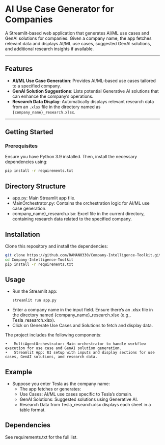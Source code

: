 # AI Use Case Generator for Companies

A Streamlit-based web application that generates AI/ML use cases and GenAI solutions for companies. Given a company name, the app fetches relevant data and displays AI/ML use cases, suggested GenAI solutions, and additional research insights if available.

---

## Features

- **AI/ML Use Case Generation**: Provides AI/ML-based use cases tailored to a specified company.
- **GenAI Solution Suggestions**: Lists potential Generative AI solutions that can enhance the company’s operations.
- **Research Data Display**: Automatically displays relevant research data from an `.xlsx` file in the directory named as `{company_name}_research.xlsx`.

---

## Getting Started

### Prerequisites

Ensure you have Python 3.9 installed. Then, install the necessary dependencies using:

```bash
pip install -r requirements.txt
```
## Directory Structure
-  app.py: Main Streamlit app file.
-  MainOrchestrator.py: Contains the orchestration logic for AI/ML use case generation.
-  company_name}_research.xlsx: Excel file in the current directory, containing research data related to the specified company.

## Installation
Clone this repository and install the dependencies:
```bash
git clone https://github.com/RAMAN0330/Company-Intelligence-Toolkit.git
cd Company-Intelligence-Toolkit
pip install -r requirements.txt
```
## Usage
- Run the Streamlit app:
  ```bash
  streamlit run app.py
  ```
- Enter a company name in the input field. Ensure there’s an .xlsx file in the directory named {company_name}_research.xlsx (e.g., Tesla_research.xlsx).
- Click on Generate Use Cases and Solutions to fetch and display data.

The project includes the following components:

	•	MultiAgentOrchestrator: Main orchestrator to handle workflow execution for use case and GenAI solution generation.
	•	Streamlit App: UI setup with inputs and display sections for use cases, GenAI solutions, and research data.

## Example
- Suppose you enter Tesla as the company name:
	- The app fetches or generates:
	- Use Cases: AI/ML use cases specific to Tesla’s domain.
	- GenAI Solutions: Suggested solutions using Generative AI.
	- Research Data from Tesla_research.xlsx displays each sheet in a table format.

## Dependencies
See requirements.txt for the full list.

